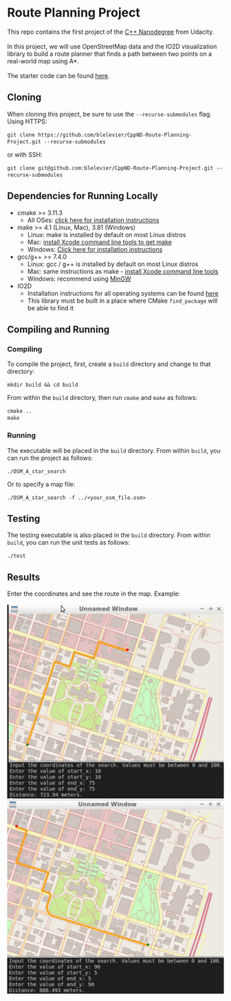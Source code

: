 # Route Planning Project

This repo contains the first project of the [C++ Nanodegree](https://www.udacity.com/course/c-plus-plus-nanodegree--nd213) from Udacity.</br></br>
In this project, we will use OpenStreetMap data and the IO2D visualization library to build a route planner that finds a path between two points on a real-world map using A*.</br></br>
The starter code can be found [here](https://github.com/udacity/CppND-Route-Planning-Project).

## Cloning

When cloning this project, be sure to use the `--recurse-submodules` flag. Using HTTPS:
```
git clone https://github.com/blelevier/CppND-Route-Planning-Project.git --recurse-submodules
```
or with SSH:
```
git clone git@github.com:blelevier/CppND-Route-Planning-Project.git --recurse-submodules
```

## Dependencies for Running Locally
* cmake >= 3.11.3
  * All OSes: [click here for installation instructions](https://cmake.org/install/)
* make >= 4.1 (Linux, Mac), 3.81 (Windows)
  * Linux: make is installed by default on most Linux distros
  * Mac: [install Xcode command line tools to get make](https://developer.apple.com/xcode/features/)
  * Windows: [Click here for installation instructions](http://gnuwin32.sourceforge.net/packages/make.htm)
* gcc/g++ >= 7.4.0
  * Linux: gcc / g++ is installed by default on most Linux distros
  * Mac: same instructions as make - [install Xcode command line tools](https://developer.apple.com/xcode/features/)
  * Windows: recommend using [MinGW](http://www.mingw.org/)
* IO2D
  * Installation instructions for all operating systems can be found [here](https://github.com/cpp-io2d/P0267_RefImpl/blob/master/BUILDING.md)
  * This library must be built in a place where CMake `find_package` will be able to find it

## Compiling and Running

### Compiling
To compile the project, first, create a `build` directory and change to that directory:
```
mkdir build && cd build
```
From within the `build` directory, then run `cmake` and `make` as follows:
```
cmake ..
make
```
### Running
The executable will be placed in the `build` directory. From within `build`, you can run the project as follows:
```
./OSM_A_star_search
```
Or to specify a map file:
```
./OSM_A_star_search -f ../<your_osm_file.osm>
```

## Testing

The testing executable is also placed in the `build` directory. From within `build`, you can run the unit tests as follows:
```
./test
```
## Results
Enter the coordinates and see the route in the map. Example:</br></br>
<img src="map1.PNG" width="600" height="450" />
<img src="map2.PNG" width="600" height="450" />
